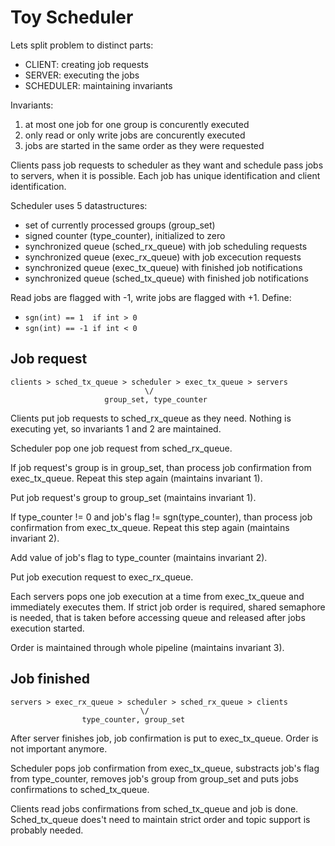 # Toy Scheduler

Lets split problem to distinct parts:

  * CLIENT: creating job requests
  * SERVER: executing the jobs
  * SCHEDULER: maintaining invariants

Invariants:

  1) at most one job for one group is concurently executed
  2) only read or only write jobs are concurently executed
  3) jobs are started in the same order as they were requested

Clients pass job requests to scheduler as they want and schedule pass
jobs to servers, when it is possible.  Each job has unique
identification and client identification.

Scheduler uses 5 datastructures:

  * set of currently processed groups (group_set)
  * signed counter (type_counter), initialized to zero
  * synchronized queue (sched_rx_queue) with job scheduling requests
  * synchronized queue (exec_rx_queue)  with job excecution requests
  * synchronized queue (exec_tx_queue)  with finished job notifications
  * synchronized queue (sched_tx_queue) with finished job notifications

Read jobs are flagged with -1, write jobs are flagged with +1.
Define:
  * `sgn(int) == 1  if int > 0`
  * `sgn(int) == -1 if int < 0`


Job request
-----------
```
clients > sched_tx_queue > scheduler > exec_tx_queue > servers
                              \/
                     group_set, type_counter
```

Clients put job requests to sched_rx_queue as they need.
Nothing is executing yet, so invariants 1 and 2 are maintained.


Scheduler pop one job request from sched_rx_queue.

If job request's group is in group_set, than process job confirmation
from exec_tx_queue. Repeat this step again (maintains invariant 1).

Put job request's group to group_set (maintains invariant 1).

If type_counter != 0 and job's flag != sgn(type_counter), than process
job confirmation from exec_tx_queue. Repeat this step again (maintains
invariant 2).

Add value of job's flag to type_counter (maintains invariant 2).

Put job execution request to exec_rx_queue.


Each servers pops one job execution at a time from exec_tx_queue and
immediately executes them. If strict job order is required, shared
semaphore is needed, that is taken before accessing queue and released
after jobs execution started.


Order is maintained through whole pipeline (maintains invariant 3).


Job finished
------------
```
servers > exec_rx_queue > scheduler > sched_rx_queue > clients
                             \/
                type_counter, group_set
```

After server finishes job, job confirmation is put to
exec_tx_queue. Order is not important anymore.


Scheduler pops job confirmation from exec_tx_queue, substracts job's
flag from type_counter, removes job's group from group_set and puts jobs
confirmations to sched_tx_queue.


Clients read jobs confirmations from sched_tx_queue and job is done.
Sched_tx_queue does't need to maintain strict order and topic support is
probably needed.
